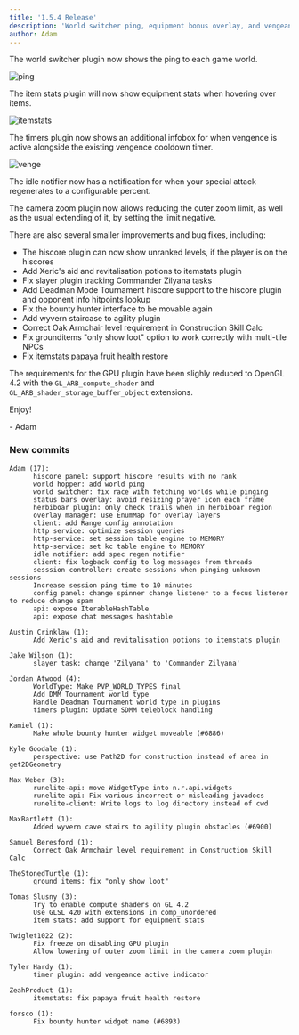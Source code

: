 ```yaml
---
title: '1.5.4 Release'
description: 'World switcher ping, equipment bonus overlay, and vengeance active indicator'
author: Adam
---
```


The world switcher plugin now shows the ping to each game world.

![ping](/img/blog/1.5.4-Release/ping.png)

The item stats plugin will now show equipment stats when hovering over items.

![itemstats](/img/blog/1.5.4-Release/itemstats.gif)

The timers plugin now shows an additional infobox for when vengence is active
alongside the existing vengence cooldown timer.

![venge](/img/blog/1.5.4-Release/veng.png)

The idle notifier now has a notification for when your special attack regenerates
to a configurable percent.

The camera zoom plugin now allows reducing the outer zoom limit, as well as the
usual extending of it, by setting the limit negative.

There are also several smaller improvements and bug fixes, including:

- The hiscore plugin can now show unranked levels, if the player is on the
  hiscores
- Add Xeric's aid and revitalisation potions to itemstats plugin
- Fix slayer plugin tracking Commander Zilyana tasks
- Add Deadman Mode Tournament hiscore support to the hiscore plugin and opponent info hitpoints lookup
- Fix the bounty hunter interface to be movable again
- Add wyvern staircase to agility plugin
- Correct Oak Armchair level requirement in Construction Skill Calc
- Fix grounditems "only show loot" option to work correctly with multi-tile NPCs
- Fix itemstats papaya fruit health restore

The requirements for the GPU plugin have been slighly reduced to OpenGL 4.2 with
the `GL_ARB_compute_shader` and `GL_ARB_shader_storage_buffer_object`
extensions.

Enjoy!

\- Adam

### New commits

```
Adam (17):
      hiscore panel: support hiscore results with no rank
      world hopper: add world ping
      world switcher: fix race with fetching worlds while pinging
      status bars overlay: avoid resizing prayer icon each frame
      herbiboar plugin: only check trails when in herbiboar region
      overlay manager: use EnumMap for overlay layers
      client: add Range config annotation
      http service: optimize session queries
      http-service: set session table engine to MEMORY
      http-service: set kc table engine to MEMORY
      idle notifier: add spec regen notifier
      client: fix logback config to log messages from threads
      sesssion controller: create sessions when pinging unknown sessions
      Increase session ping time to 10 minutes
      config panel: change spinner change listener to a focus listener to reduce change spam
      api: expose IterableHashTable
      api: expose chat messages hashtable

Austin Crinklaw (1):
      Add Xeric's aid and revitalisation potions to itemstats plugin

Jake Wilson (1):
      slayer task: change 'Zilyana' to 'Commander Zilyana'

Jordan Atwood (4):
      WorldType: Make PVP_WORLD_TYPES final
      Add DMM Tournament world type
      Handle Deadman Tournament world type in plugins
      timers plugin: Update SDMM teleblock handling

Kamiel (1):
      Make whole bounty hunter widget moveable (#6886)

Kyle Goodale (1):
      perspective: use Path2D for construction instead of area in get2DGeometry

Max Weber (3):
      runelite-api: move WidgetType into n.r.api.widgets
      runelite-api: Fix various incorrect or misleading javadocs
      runelite-client: Write logs to log directory instead of cwd

MaxBartlett (1):
      Added wyvern cave stairs to agility plugin obstacles (#6900)

Samuel Beresford (1):
      Correct Oak Armchair level requirement in Construction Skill Calc

TheStonedTurtle (1):
      ground items: fix "only show loot"

Tomas Slusny (3):
      Try to enable compute shaders on GL 4.2
      Use GLSL 420 with extensions in comp_unordered
      item stats: add support for equipment stats

Twiglet1022 (2):
      Fix freeze on disabling GPU plugin
      Allow lowering of outer zoom limit in the camera zoom plugin

Tyler Hardy (1):
      timer plugin: add vengeance active indicator

ZeahProduct (1):
      itemstats: fix papaya fruit health restore

forsco (1):
      Fix bounty hunter widget name (#6893)
```
